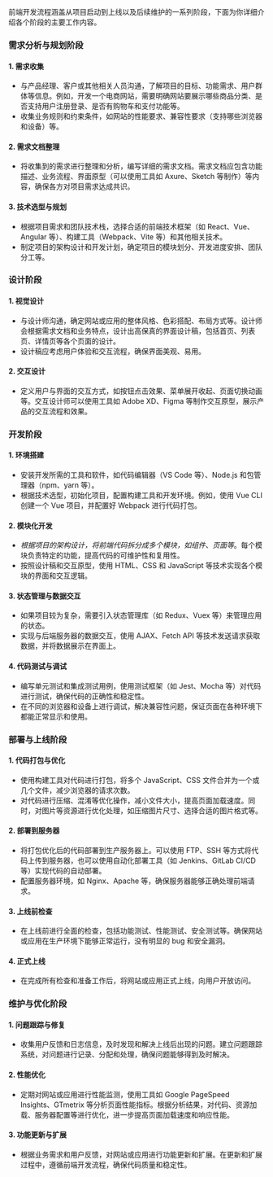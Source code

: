前端开发流程涵盖从项目启动到上线以及后续维护的一系列阶段，下面为你详细介绍各个阶段的主要工作内容。

### 需求分析与规划阶段

#### 1. 需求收集

- 与产品经理、客户或其他相关人员沟通，了解项目的目标、功能需求、用户群体等信息。例如，开发一个电商网站，需要明确网站要展示哪些商品分类、是否支持用户注册登录、是否有购物车和支付功能等。
- 收集业务规则和约束条件，如网站的性能要求、兼容性要求（支持哪些浏览器和设备）等。

#### 2. 需求文档整理

- 将收集到的需求进行整理和分析，编写详细的需求文档。需求文档应包含功能描述、业务流程、界面原型（可以使用工具如 Axure、Sketch 等制作）等内容，确保各方对项目需求达成共识。

#### 3. 技术选型与规划

- 根据项目需求和团队技术栈，选择合适的前端技术框架（如 React、Vue、Angular 等）、构建工具（Webpack、Vite 等）和其他相关技术。
- 制定项目的架构设计和开发计划，确定项目的模块划分、开发进度安排、团队分工等。

### 设计阶段

#### 1. 视觉设计

- 与设计师沟通，确定网站或应用的整体风格、色彩搭配、布局方式等。设计师会根据需求文档和业务特点，设计出高保真的界面设计稿，包括首页、列表页、详情页等各个页面的设计。
- 设计稿应考虑用户体验和交互流程，确保界面美观、易用。

#### 2. 交互设计

- 定义用户与界面的交互方式，如按钮点击效果、菜单展开收起、页面切换动画等。交互设计师可以使用工具如 Adobe XD、Figma 等制作交互原型，展示产品的交互流程和效果。

### 开发阶段

#### 1. 环境搭建

- 安装开发所需的工具和软件，如代码编辑器（VS Code 等）、Node.js 和包管理器（npm、yarn 等）。
- 根据技术选型，初始化项目，配置构建工具和开发环境。例如，使用 Vue CLI 创建一个 Vue 项目，并配置好 Webpack 进行代码打包。

#### 2. 模块化开发

- *根据项目的架构设计，将前端代码拆分成多个模块，如组件、页面等*。每个模块负责特定的功能，提高代码的可维护性和复用性。
- 按照设计稿和交互原型，使用 HTML、CSS 和 JavaScript 等技术实现各个模块的界面和交互逻辑。

#### 3. 状态管理与数据交互

- 如果项目较为复杂，需要引入状态管理库（如 Redux、Vuex 等）来管理应用的状态。
- 实现与后端服务器的数据交互，使用 AJAX、Fetch API 等技术发送请求获取数据，并将数据展示在界面上。

#### 4. 代码测试与调试

- 编写单元测试和集成测试用例，使用测试框架（如 Jest、Mocha 等）对代码进行测试，确保代码的正确性和稳定性。
- 在不同的浏览器和设备上进行调试，解决兼容性问题，保证页面在各种环境下都能正常显示和使用。

### 部署与上线阶段

#### 1. 代码打包与优化

- 使用构建工具对代码进行打包，将多个 JavaScript、CSS 文件合并为一个或几个文件，减少浏览器的请求次数。
- 对代码进行压缩、混淆等优化操作，减小文件大小，提高页面加载速度。同时，对图片等资源进行优化处理，如压缩图片尺寸、选择合适的图片格式等。

#### 2. 部署到服务器

- 将打包优化后的代码部署到生产服务器上。可以使用 FTP、SSH 等方式将代码上传到服务器，也可以使用自动化部署工具（如 Jenkins、GitLab CI/CD 等）实现代码的自动部署。
- 配置服务器环境，如 Nginx、Apache 等，确保服务器能够正确处理前端请求。

#### 3. 上线前检查

- 在上线前进行全面的检查，包括功能测试、性能测试、安全测试等。确保网站或应用在生产环境下能够正常运行，没有明显的 bug 和安全漏洞。

#### 4. 正式上线

- 在完成所有检查和准备工作后，将网站或应用正式上线，向用户开放访问。

### 维护与优化阶段

#### 1. 问题跟踪与修复

- 收集用户反馈和日志信息，及时发现和解决上线后出现的问题。建立问题跟踪系统，对问题进行记录、分配和处理，确保问题能够得到及时解决。

#### 2. 性能优化

- 定期对网站或应用进行性能监测，使用工具如 Google PageSpeed Insights、GTmetrix 等分析页面性能指标。根据分析结果，对代码、资源加载、服务器配置等进行优化，进一步提高页面加载速度和响应性能。

#### 3. 功能更新与扩展

- 根据业务需求和用户反馈，对网站或应用进行功能更新和扩展。在更新和扩展过程中，遵循前端开发流程，确保代码质量和稳定性。
